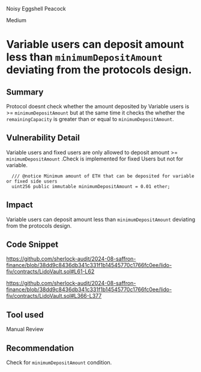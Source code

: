 Noisy Eggshell Peacock

Medium

# Variable users can deposit amount less than `minimumDepositAmount` deviating from the protocols design.

## Summary
Protocol doesnt check whether the amount deposited by Variable users is >= `minimumDepositAmount` but at the same time it checks the whether the `remainingCapacity` is greater than or equal to `minimumDepositAmount`.
## Vulnerability Detail

Variable users and fixed users are only allowed to deposit amount >=  `minimumDepositAmount` .Check is implemented for fixed Users but not for variable.

```solidity
  /// @notice Minimum amount of ETH that can be deposited for variable or fixed side users
  uint256 public immutable minimumDepositAmount = 0.01 ether;
  ```

## Impact
Variable users can deposit amount less than `minimumDepositAmount` deviating from the protocols design.
## Code Snippet
https://github.com/sherlock-audit/2024-08-saffron-finance/blob/38dd9c8436db341c331f1b14545770c1766fc0ee/lido-fiv/contracts/LidoVault.sol#L61-L62


https://github.com/sherlock-audit/2024-08-saffron-finance/blob/38dd9c8436db341c331f1b14545770c1766fc0ee/lido-fiv/contracts/LidoVault.sol#L366-L377
## Tool used

Manual Review

## Recommendation

Check for `minimumDepositAmount` condition.